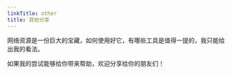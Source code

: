 ```yaml
---
linkTitle: other
title: 其他分享
---
```



网络资源是一份巨大的宝藏，如何使用好它，有哪些工具是值得一提的，我只能给出我的看法。

如果我的尝试能够给你带来帮助，欢迎分享给你的朋友们！